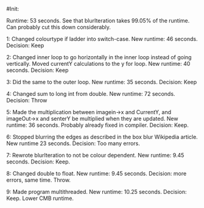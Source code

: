 #Init:

Runtime: 53 seconds. See that blurIteration takes 99.05% of the runtime. Can probably cut this down considerably.

1: Changed colourtype if ladder into switch-case. New runtime: 46 seconds. Decision: Keep

2: Changed inner loop to go horizontally in the inner loop instead of going vertically. Moved currentY calculations to the y for loop. New runtime: 40 seconds. Decision: Keep

3: Did the same to the outer loop. New runtime: 35 seconds. Decision: Keep

4: Changed sum to long int from double. New runtime: 72 seconds. Decision: Throw

5: Made the multiplication between imagein->x and CurrentY, and imageOut->x and senterY be multiplied when they are updated. New runtime: 36 seconds. Probably already fixed in compiler. Decision: Keep.

6: Stopped blurring the edges as described in the box blur Wikipedia article. New runtime 23 seconds. Decision: Too many errors.

7: Rewrote blurIteration to not be colour dependent. New runtime: 9.45 seconds. Decision: Keep.

8: Changed double to float. New runtime: 9.45 seconds. Decision: more errors, same time. Throw.

9: Made program multithreaded. New runtime: 10.25 seconds. Decision: Keep. Lower CMB runtime.